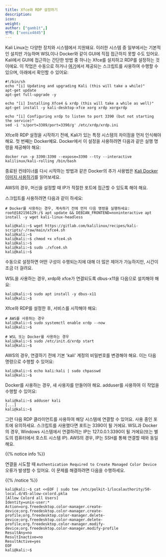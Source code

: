 ```yaml
---
title: Xfce와 RDP 설정하기
description:
icon:
weight:
author: ["gamb1t",]
번역: ["xenix4845"]
---
```


Kali Linux는 다양한 장치와 시스템에서 지원돼요. 이러한 시스템 중 일부에서는 기본적인 설치만 가능하며 WSL이나 Docker와 같이 GUI에 직접 접근하지 못할 수도 있어요. Kali에서 GUI에 접근하는 간단한 방법 중 하나는 Xfce를 설치하고 RDP를 설정하는 것이에요. 이 작업은 수동으로 하거나 [여기](https://gitlab.com/kalilinux/recipes/kali-scripts/-/blob/main/xfce4.sh)에서 제공되는 스크립트를 사용하여 수행할 수 있으며, 아래에서 확인할 수 있어요:

```plaintext
#!/bin/sh
echo "[i] Updating and upgrading Kali (this will take a while)"
apt-get update
apt-get full-upgrade -y

echo "[i] Installing Xfce4 & xrdp (this will take a while as well)"
apt-get install -y kali-desktop-xfce xorg xrdp xorgxrdp

echo "[i] Configuring xrdp to listen to port 3390 (but not starting the service)"
sed -i 's/port=3389/port=3390/g' /etc/xrdp/xrdp.ini
```

Xfce와 RDP 설정을 시작하기 전에, Kali가 있는 특정 시스템의 차이점을 먼저 인식해야 해요. 첫 번째는 Docker예요. Docker에서 이 설정을 사용하려면 다음과 같은 실행 명령을 제공해야 해요:

`docker run -p 3390:3390 --expose=3390 --tty --interactive kalilinux/kali-rolling /bin/bash`

종료된 컨테이너를 다시 시작하는 방법과 같은 Docker의 추가 사용법은 [Kali Docker 이미지 사용하기](/docs/containers/using-kali-docker-images/)를 읽어보세요.

AWS의 경우, 머신을 설정할 때 IP가 적절한 포트에 접근할 수 있도록 해야 해요.

스크립트를 사용하려면 다음과 같이 하세요:

```console
# Docker를 사용하는 경우, 계속하기 전에 먼저 다음 명령을 실행하세요:
root@182156129:/$ apt update && DEBIAN_FRONTEND=noninteractive apt install -y wget kali-linux-headless

kali@kali:~$ wget https://gitlab.com/kalilinux/recipes/kali-scripts/-/raw/main/xfce4.sh
kali@kali:~$
kali@kali:~$ chmod +x xfce4.sh
kali@kali:~$
kali@kali:~$ sudo ./xfce4.sh
kali@kali:~$
```

수동으로 설정하면 어떤 구성이 수행되는지에 대해 더 많은 제어가 가능하지만, 시간이 조금 더 걸려요.

WSL을 사용하는 경우, xrdp와 xfce가 연결되도록 dbus-x11을 다음으로 설치해야 해요:

```console
kali@kali:~$ sudo apt install -y dbus-x11
kali@kali:~$
```

Xfce와 RDP를 설정한 후, 서비스를 시작해야 해요:

```console
# AWS를 사용하는 경우
kali@kali:~$ sudo systemctl enable xrdp --now
kali@kali:~$

# WSL 또는 Docker를 사용하는 경우
kali@kali:~$ sudo /etc/init.d/xrdp start
kali@kali:~$
```

AWS의 경우, 연결하기 전에 기본 'kali' 계정의 비밀번호를 변경해야 해요. 이는 다음 명령으로 수행할 수 있어요:

```console
kali@kali:~$ echo kali:kali | sudo chpasswd
kali@kali:~$
```

Docker를 사용하는 경우, 새 사용자를 만들어야 해요. adduser를 사용하여 이 작업을 수행할 수 있어요:

```console
kali@kali:~$ adduser kali
[...]
kali@kali:~$
```

그런 다음 RDP 클라이언트를 사용하여 해당 시스템에 연결할 수 있어요. 사용 중인 포트에 유의하세요. 스크립트를 사용했다면 포트는 3390이 될 거에요. WSL과 Docker의 경우, Windows 시스템에서 연결하려는 IP는 127.0.0.1:3390이 될 거에요(또는 별도의 컴퓨터에서 호스트 시스템 IP). AWS의 경우, IP는 SSH를 통해 연결할 때와 동일해요.

{{% notice info %}}

연결을 시도할 때 `Authentication Required to Create Managed Color Device` 오류가 발생할 수 있어요. 이 문제를 해결하려면 다음을 수행하세요.

{{% /notice %}}

```console
kali@kali:~$ cat <<EOF | sudo tee /etc/polkit-1/localauthority/50-local.d/45-allow-colord.pkla
[Allow Colord all Users]
Identity=unix-user:*
Action=org.freedesktop.color-manager.create-device;org.freedesktop.color-manager.create-profile;org.freedesktop.color-manager.delete-device;org.freedesktop.color-manager.delete-profile;org.freedesktop.color-manager.modify-device;org.freedesktop.color-manager.modify-profile
ResultAny=no
ResultInactive=no
ResultActive=yes
EOF
kali@kali:~$
```
